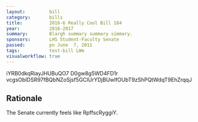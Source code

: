 ```yaml
---
layout:         bill
category:       bills
title:          2016-6 Really Cool Bill 184
year:           2016-2017
summary:        Blargh summary summary simmary.
sponsors:       LHS Student-Faculty Senate
passed:         pn June  7, 2011
tags:           test-bill LWm
visualworkflow: true
---
```



iYRB0dkqRiayJHUBuQO7 D0gw8g5WD4FD1r vcgsObIDSR97fBQbNZoSjsf5GCIUrYDjBUwlfOUbT9zShPQtWdqT9EhZrqqJ 




Rationale
---------
The Senate currently feels like RpffscRyggiY.
